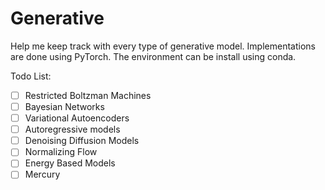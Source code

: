 # Generative

Help me keep track with every type of generative model. Implementations are done using PyTorch. The environment can be install using conda.  

Todo List:  
- [ ] Restricted Boltzman Machines  
- [ ] Bayesian Networks  
- [ ] Variational Autoencoders  
- [ ] Autoregressive models  
- [ ] Denoising Diffusion Models  
- [ ] Normalizing Flow  
- [ ] Energy Based Models  
- [ ] Mercury